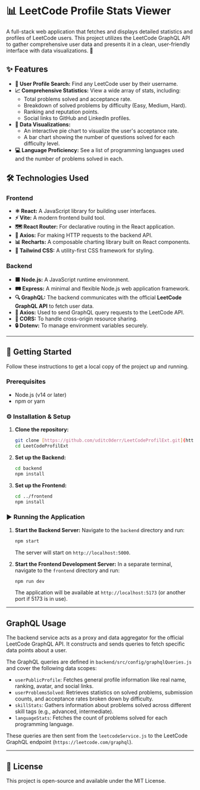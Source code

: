 # 📊 LeetCode Profile Stats Viewer

A full-stack web application that fetches and displays detailed statistics and profiles of LeetCode users. This project utilizes the LeetCode GraphQL API to gather comprehensive user data and presents it in a clean, user-friendly interface with data visualizations. 🚀

## ✨ Features

-   **👤 User Profile Search:** Find any LeetCode user by their username.
-   **📈 Comprehensive Statistics:** View a wide array of stats, including:
    -   Total problems solved and acceptance rate.
    -   Breakdown of solved problems by difficulty (Easy, Medium, Hard).
    -   Ranking and reputation points.
    -   Social links to GitHub and LinkedIn profiles.
-   **🎨 Data Visualizations:**
    -   An interactive pie chart to visualize the user's acceptance rate.
    -   A bar chart showing the number of questions solved for each difficulty level.
-   **💻 Language Proficiency:** See a list of programming languages used and the number of problems solved in each.

## 🛠️ Technologies Used

###  Frontend

-   **⚛️ React:** A JavaScript library for building user interfaces.
-   **⚡ Vite:** A modern frontend build tool.
-   **🗺️ React Router:** For declarative routing in the React application.
-   **📡 Axios:** For making HTTP requests to the backend API.
-   **📊 Recharts:** A composable charting library built on React components.
-   **💅 Tailwind CSS:** A utility-first CSS framework for styling.

### Backend

-   **🟩 Node.js:** A JavaScript runtime environment.
-   **🛤️ Express:** A minimal and flexible Node.js web application framework.
-   **🔍 GraphQL:** The backend communicates with the official **LeetCode GraphQL API** to fetch user data.
-   **📡 Axios:** Used to send GraphQL query requests to the LeetCode API.
-   **🔄 CORS:** To handle cross-origin resource sharing.
-   **🔒 Dotenv:** To manage environment variables securely.

---

## 🚀 Getting Started

Follow these instructions to get a local copy of the project up and running.

### Prerequisites

-   Node.js (v14 or later)
-   npm or yarn

### ⚙️ Installation & Setup

1.  **Clone the repository:**
    ```sh
    git clone [https://github.com/uditc0derr/LeetCodeProfilExt.git](https://github.com/uditc0derr/LeetCodeProfilExt.git)
    cd LeetCodeProfilExt
    ```

2.  **Set up the Backend:**
    ```sh
    cd backend
    npm install
    ```

3.  **Set up the Frontend:**
    ```sh
    cd ../frontend
    npm install
    ```

### ▶️ Running the Application

1.  **Start the Backend Server:**
    Navigate to the `backend` directory and run:
    ```sh
    npm start
    ```
    The server will start on `http://localhost:5000`.

2.  **Start the Frontend Development Server:**
    In a separate terminal, navigate to the `frontend` directory and run:
    ```sh
    npm run dev
    ```
    The application will be available at `http://localhost:5173` (or another port if 5173 is in use).

---

##  GraphQL Usage

The backend service acts as a proxy and data aggregator for the official LeetCode GraphQL API. It constructs and sends queries to fetch specific data points about a user.

The GraphQL queries are defined in `backend/src/config/graphqlQueries.js` and cover the following data scopes:
-   `userPublicProfile`: Fetches general profile information like real name, ranking, avatar, and social links.
-   `userProblemsSolved`: Retrieves statistics on solved problems, submission counts, and acceptance rates broken down by difficulty.
-   `skillStats`: Gathers information about problems solved across different skill tags (e.g., advanced, intermediate).
-   `languageStats`: Fetches the count of problems solved for each programming language.

These queries are then sent from the `leetcodeService.js` to the LeetCode GraphQL endpoint (`https://leetcode.com/graphql`).

---

## 📄 License

This project is open-source and available under the MIT License.
